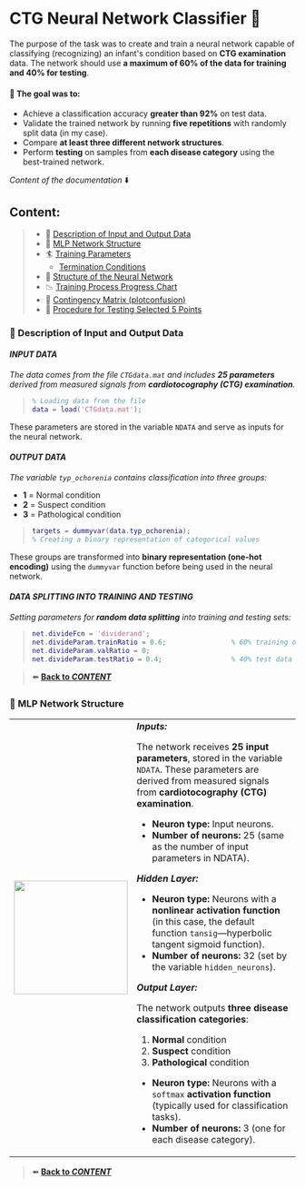 # CTG Neural Network Classifier :pushpin:
The purpose of the task was to create and train a neural network capable of classifying (recognizing) an infant's condition based on **CTG examination** data. The network should use **a maximum of 60% of the data for training and 40% for testing**.

#### :dart: The goal was to:
* Achieve a classification accuracy **greater than 92%** on test data.
* Validate the trained network by running **five repetitions** with randomly split data (in my case).
* Compare **at least three different network structures**.
* Perform **testing** on samples from **each disease category** using the best-trained network.

*Content of the documentation* :arrow_down:
## Content:
>* :repeat: [Description of Input and Output Data](#repeat-description-of-input-and-output-data)
>* :page_facing_up: [MLP Network Structure](#page_facing_up-mlp-network-structure)
>* :surfer: [Training Parameters](#surfer-training-parameters-classification)
>   * [Termination Conditions](#termination-conditions-classification)
>* :space_invader: [Structure of the Neural Network](#space_invader-structure-of-the-neural-network)
>* :chart_with_downwards_trend: [Training Process Progress Chart](#chart_with_downwards_trend-training-process-progress-chart-classification)
>* :1234: [Contingency Matrix (plotconfusion)](#1234-contingency-matrix-plotconfusion)
>* :paw_prints: [Procedure for Testing Selected 5 Points](#paw_prints-procedure-for-testing-selected-5-points)

### :repeat: Description of Input and Output Data
#### *INPUT DATA*
*The data comes from the file `CTGdata.mat` and includes **25 parameters** derived from measured signals from **cardiotocography (CTG) examination**.*
>```matlab
>% Loading data from the file
>data = load('CTGdata.mat');
>```
These parameters are stored in the variable `NDATA` and serve as inputs for the neural network.

#### *OUTPUT DATA*
*The variable `typ_ochorenia` contains classification into three groups:*
* **1** = Normal condition
* **2** = Suspect condition
* **3** = Pathological condition
>```matlab
>targets = dummyvar(data.typ_ochorenia);      
>% Creating a binary representation of categorical values
>```
These groups are transformed into **binary representation (one-hot encoding)** using the `dummyvar` function before being used in the neural network.

#### *DATA SPLITTING INTO TRAINING AND TESTING*
*Setting parameters for **random data splitting** into training and testing sets:*
>```matlab
>net.divideFcn = 'dividerand';  
>net.divideParam.trainRatio = 0.6;                % 60% training data
>net.divideParam.valRatio = 0;  
>net.divideParam.testRatio = 0.4;                 % 40% test data
>```

>:arrow_left: [**Back to *CONTENT***](#content)

### :page_facing_up: MLP Network Structure
<table>
  <tr>
    <td><img src="https://github.com/user-attachments/assets/1b7756b6-89fe-4a46-8088-be122edffc2a" width="200"></td>
    <td>
      <b><i>Inputs:</i></b>
      <p>The network receives <b>25 input parameters</b>, stored in the variable <code>NDATA</code>. These parameters are derived from measured signals from <b>cardiotocography (CTG) examination</b>.</p>
      <ul>
        <li><b>Neuron type:</b> Input neurons.</li>
        <li><b>Number of neurons:</b> 25 (same as the number of input parameters in NDATA).</li>
      </ul>
      <b><i>Hidden Layer:</i></b>
      <ul>
        <li><b>Neuron type:</b> Neurons with a <b>nonlinear activation function</b> (in this case, the default function <code>tansig</code>—hyperbolic tangent sigmoid function).</li>
        <li><b>Number of neurons:</b> 32 (set by the variable <code>hidden_neurons</code>).</li>
      </ul>
      <b><i>Output Layer:</i></b>
      <p>The network outputs <b>three disease classification categories</b>:</p>
      <ol>
        <li><b>Normal</b> condition</li>
        <li><b>Suspect</b> condition</li>
        <li><b>Pathological</b> condition</li>
      </ol>
      <ul>
        <li><b>Neuron type:</b> Neurons with a <code>softmax</code> <b>activation function</b> (typically used for classification tasks).</li>
        <li><b>Number of neurons:</b> 3 (one for each disease category).</li>
      </ul>
    </td>
  </tr>
</table>

>:arrow_left: [**Back to *CONTENT***](#content)
